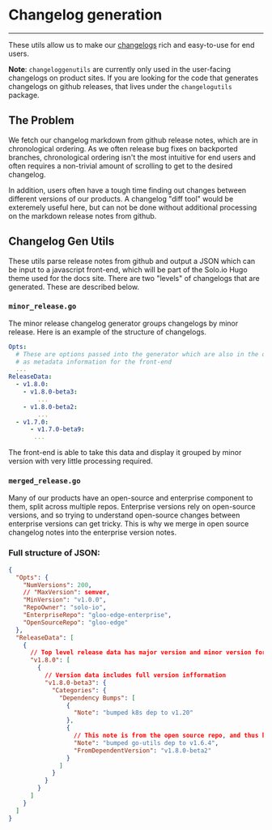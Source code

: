 # Changelog generation

---
These utils allow us to make our [changelogs](https://docs.solo.io/gloo-edge/master/reference/changelog/enterprise/)
rich and easy-to-use for end users. 

**Note**: `changeloggenutils` are currently only used in the user-facing changelogs on product sites. If you are looking for 
the code that generates changelogs on github releases, that lives under the `changelogutils` package.

## The Problem

We fetch our changelog markdown from github release notes, which are in chronological ordering.
As we often release bug fixes on backported branches, chronological ordering isn't the most intuitive for end users and
often requires a non-trivial amount of scrolling to get to the desired changelog.

In addition, users often have a tough time finding out changes between different versions of our products. A changelog
"diff tool" would be exteremely useful here, but can not be done without additional processing on the 
markdown release notes from github.

## Changelog Gen Utils

These utils parse release notes from github and output a JSON which can be input to a 
javascript front-end, which will be part of the Solo.io Hugo theme used for the docs site.
There are two "levels" of changelogs that are generated. These are described below.



### `minor_release.go`
The minor release changelog generator groups changelogs by minor release. Here is an example
of the structure of changelogs.

```yaml
Opts:
  # These are options passed into the generator which are also in the output JSON
  # as metadata information for the front-end
  ...
ReleaseData:
  - v1.8.0:
    - v1.8.0-beta3:
        ...
    - v1.8.0-beta2:
        ...
  - v1.7.0:
      - v1.7.0-beta9:
       ...
```

The front-end is able to take this data and display it grouped by minor version with very little
processing required.

### `merged_release.go`
Many of our products have an open-source and enterprise component to them, split across multiple repos. 
Enterprise versions rely on open-source versions, and so trying to understand open-source changes between enterprise versions 
can get tricky. This is why we merge in open source changelog notes into the enterprise version notes. 

### Full structure of JSON:

```JSON
{
  "Opts": {
    "NumVersions": 200,
    // "MaxVersion": semver,
    "MinVersion": "v1.0.0",
    "RepoOwner": "solo-io",
    "EnterpriseRepo": "gloo-edge-enterprise",
    "OpenSourceRepo": "gloo-edge"
  },
  "ReleaseData": [
    {
      // Top level release data has major version and minor version for grouping
      "v1.8.0": [
        {
          // Version data includes full version infformation
          "v1.8.0-beta3": {
            "Categories": {
              "Dependency Bumps": [
                {
                  "Note": "bumped k8s dep to v1.20"
                },
                {
                  // This note is from the open source repo, and thus has a FromDependentVersion field
                  "Note": "bumped go-utils dep to v1.6.4",
                  "FromDependentVersion": "v1.8.0-beta2"
                }
              ]
            }
          }
        }
      ]
    }
  ]
}
```
